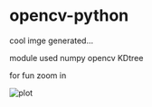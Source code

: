 # opencv-python
cool imge generated...

module used numpy opencv KDtree

for fun zoom in


![plot](./savedImage1.jpg)
